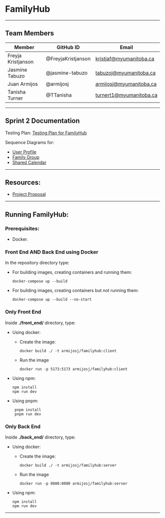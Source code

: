 # FamilyHub
--------------

## Team Members
| Member             | GitHub ID          | Email                   |
|--------------------|--------------------|-------------------------|
| Freyja Kristjanson | @FreyjaKristjanson | kristjaf@myumanitoba.ca |
| Jasmine Tabuzo     | @jasmine-tabuzo    | tabuzoj@myumanitoba.ca  |
| Juan Armijos       | @armijosj          | armijosj@myumanitoba.ca |
| Tanisha Turner     | @TTanisha          | turnert1@myumanitoba.ca |

---

## Sprint 2 Documentation

Testing Plan: [Testing Plan for FamilyHub](./docs/sprint-2/Testing_Plan.md)

Sequence Diagrams for:
* [User Profile](./docs/sprint-2/profile-page-sequence-diagram.png)
* [Family Group](./docs/sprint-2/family-group-sequence-diagram.png)
* [Shared Calendar](./docs/sprint-2/shared-calendar-sequence-diagram.png)

---

## Resources:
* [Project Proposal](./docs/Project_Proposal.md)

---
## Running FamilyHub:

### Prerequisites:
* Docker.


### Front End AND Back End using Docker

In the repository directory type:

- For building images, creating containers and running them:

    ```
    docker-compose up --build
     ```

- For building images, creating containers but not running them:

    ```
    docker-compose up --build --no-start
    ```


### Only Front End

Inside **./front_end/** directory, type:

- Using docker:
    - Create the image:

        ```
        docker build ./ -t armijosj/familyhub:client
        ```

    - Run the image

        ```
        docker run -p 5173:5173 armijosj/familyhub:client
        ```

- Using npm:

    ``` 
    npm install
    npm run dev
    ```

- Using pnpm:

   ```
    pnpm install
    pnpm run dev
   ```

### Only Back End

Inside **./back_end/** directory, type:

- Using docker:

    - Create the image:

        ```
        docker build ./ -t armijosj/familyhub:server
        ```

    - Run the image

        ```
        docker run -p 8080:8080 armijosj/familyhub:server
        ```

- Using npm:

    ``` 
    npm install
    npm run dev
    ```

---
